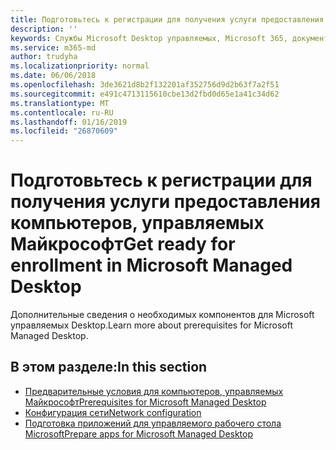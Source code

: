 ```yaml
---
title: Подготовьтесь к регистрации для получения услуги предоставления компьютеров, управляемых Майкрософт
description: ''
keywords: Службы Microsoft Desktop управляемых, Microsoft 365, документация
ms.service: m365-md
author: trudyha
ms.localizationpriority: normal
ms.date: 06/06/2018
ms.openlocfilehash: 3de3621d8b2f132201af352756d9d2b63f7a2f51
ms.sourcegitcommit: e491c4713115610cbe13d2fbd0d65e1a41c34d62
ms.translationtype: MT
ms.contentlocale: ru-RU
ms.lasthandoff: 01/16/2019
ms.locfileid: "26870609"
---
```

# <a name="get-ready-for-enrollment-in-microsoft-managed-desktop"></a><span data-ttu-id="12ec2-103">Подготовьтесь к регистрации для получения услуги предоставления компьютеров, управляемых Майкрософт</span><span class="sxs-lookup"><span data-stu-id="12ec2-103">Get ready for enrollment in Microsoft Managed Desktop</span></span>

<span data-ttu-id="12ec2-104">Дополнительные сведения о необходимых компонентов для Microsoft управляемых Desktop.</span><span class="sxs-lookup"><span data-stu-id="12ec2-104">Learn more about prerequisites for Microsoft Managed Desktop.</span></span> 

## <a name="in-this-section"></a><span data-ttu-id="12ec2-105">В этом разделе:</span><span class="sxs-lookup"><span data-stu-id="12ec2-105">In this section</span></span>

- [<span data-ttu-id="12ec2-106">Предварительные условия для компьютеров, управляемых Майкрософт</span><span class="sxs-lookup"><span data-stu-id="12ec2-106">Prerequisites for Microsoft Managed Desktop</span></span>](prerequisites.md)
- [<span data-ttu-id="12ec2-107">Конфигурация сети</span><span class="sxs-lookup"><span data-stu-id="12ec2-107">Network configuration</span></span>](network.md)
- [<span data-ttu-id="12ec2-108">Подготовка приложений для управляемого рабочего стола Microsoft</span><span class="sxs-lookup"><span data-stu-id="12ec2-108">Prepare apps for Microsoft Managed Desktop</span></span>](apps.md)